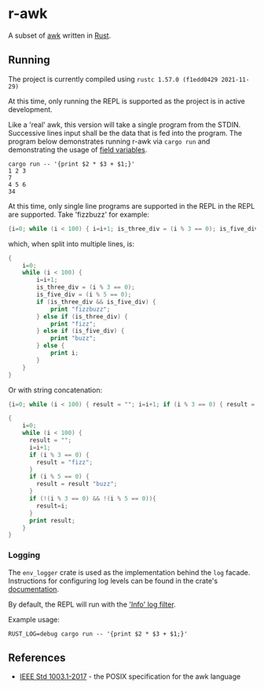 # r-awk

A subset of [awk](https://en.wikipedia.org/wiki/AWK) written in [Rust](https://www.rust-lang.org/).

## Running
The project is currently compiled using `rustc 1.57.0 (f1edd0429 2021-11-29)`

At this time, only running the REPL is supported as the project is in active development.

Like a 'real' awk, this version will take a single program from the STDIN. Successive lines input
shall be the data that is fed into the program. The program below demonstrates running r-awk via
`cargo run` and demonstrating the usage of 
[field variables](https://www.gnu.org/software/gawk/manual/gawk.html#Fields).

```commandline
cargo run -- '{print $2 * $3 + $1;}'
1 2 3
7
4 5 6
34
```

At this time, only single line programs are supported in the REPL in the REPL are supported. Take 
'fizzbuzz' for example:
```awk
{i=0; while (i < 100) { i=i+1; is_three_div = (i % 3 == 0); is_five_div = (i % 5 == 0); if (is_three_div && is_five_div) { print "fizzbuzz"; } else if (is_three_div) { print "fizz"; } else if (is_five_div) { print "buzz"; } else { print i; }}}
```
which, when split into multiple lines, is:
```awk
{
    i=0;
    while (i < 100) {
        i=i+1;
        is_three_div = (i % 3 == 0);
        is_five_div = (i % 5 == 0);
        if (is_three_div && is_five_div) {
            print "fizzbuzz";
        } else if (is_three_div) {
            print "fizz";
        } else if (is_five_div) {
            print "buzz";
        } else {
            print i;
        }
    }
}
```

Or with string concatenation: 
```awk
{i=0; while (i < 100) { result = ""; i=i+1; if (i % 3 == 0) { result = "fizz"; } if (i % 5 == 0) { result = result "buzz"; } if (!(i % 3 == 0) && !(i % 5 == 0)){ result=i; } print result; }}
```
```awk
{
    i=0; 
    while (i < 100) {
      result = "";
      i=i+1;
      if (i % 3 == 0) { 
        result = "fizz";
      } 
      if (i % 5 == 0) { 
        result = result "buzz";
      } 
      if (!(i % 3 == 0) && !(i % 5 == 0)){
        result=i;
      }
      print result;
    }
}
```

### Logging
The `env_logger` crate is used as the implementation behind the `log` facade. Instructions for configuring log levels
can be found in the crate's [documentation](https://docs.rs/env_logger/0.8.2/env_logger/).

By default, the REPL will run with the ['Info' log filter](https://docs.rs/env_logger/0.8.2/env_logger/struct.Builder.html).

Example usage:
```commandline
RUST_LOG=debug cargo run -- '{print $2 * $3 + $1;}'
```

## References
- [IEEE Std 1003.1-2017](https://pubs.opengroup.org/onlinepubs/9699919799/utilities/awk.html) - the POSIX specification for the awk language
